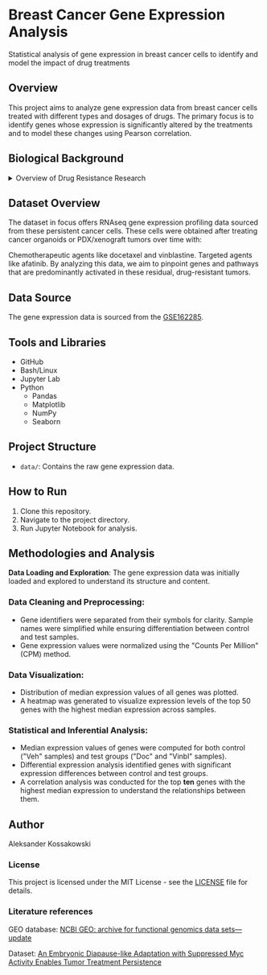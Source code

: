 # Breast Cancer Gene Expression Analysis
Statistical analysis of gene expression in breast cancer cells to identify and model the impact of drug treatments

## Overview
This project aims to analyze gene expression data from breast cancer cells treated with different types and dosages of drugs. The primary focus is to identify genes whose expression is significantly altered by the treatments and to model these changes using Pearson correlation.

## Biological Background
<details>
  <summary>Overview of Drug Resistance Research</summary>

Biological Background Overview
Cancer therapies frequently fall short of achieving comprehensive and long-lasting responses due to the persistence of residual tumor clusters. These clusters display acquired resistance to drugs, posing a significant threat as they serve as the foundation for future relapse. Understanding the biological foundation of this inherent resistance is crucial, yet there is a noticeable absence of accurate in vitro models representing this state of cancer cells.

In recent observations, it's been noted that when breast and prostate cancer cells, derived directly from patients and cultured in 3D organoid formats, are treated with cytotoxic agents, a subset of these cells persists. These persistent cells not only display a unique phenotype but also showcase molecular characteristics that mimic the drug-resistant residual tumors found in clinical settings. This observation presents a promising avenue to understand the emergence and behavior of drug-refractory tumor cells.

</details>

## Dataset Overview
The dataset in focus offers RNAseq gene expression profiling data sourced from these persistent cancer cells. These cells were obtained after treating cancer organoids or PDX/xenograft tumors over time with:

Chemotherapeutic agents like docetaxel and vinblastine.
Targeted agents like afatinib.
By analyzing this data, we aim to pinpoint genes and pathways that are predominantly activated in these residual, drug-resistant tumors.

## Data Source
The gene expression data is sourced from the [GSE162285](https://www.ncbi.nlm.nih.gov/geo/query/acc.cgi?acc=GSE162285).

## Tools and Libraries
- GitHub
- Bash/Linux
- Jupyter Lab
- Python
  - Pandas
  - Matplotlib
  - NumPy
  - Seaborn

## Project Structure
- `data/`: Contains the raw gene expression data.

## How to Run
1. Clone this repository.
2. Navigate to the project directory.
3. Run Jupyter Notebook for analysis.

## Methodologies and Analysis
**Data Loading and Exploration**: The gene expression data was initially loaded and explored to understand its structure and content.

### Data Cleaning and Preprocessing: 
- Gene identifiers were separated from their symbols for clarity. Sample names were simplified while ensuring differentiation between control and test samples.
- Gene expression values were normalized using the "Counts Per Million" (CPM) method.

### Data Visualization:

- Distribution of median expression values of all genes was plotted.
- A heatmap was generated to visualize expression levels of the top 50 genes with the highest median expression across samples.

### Statistical and Inferential Analysis:

- Median expression values of genes were computed for both control ("Veh" samples) and test groups ("Doc" and "Vinbl" samples).
- Differential expression analysis identified genes with significant expression differences between control and test groups.
- A correlation analysis was conducted for the top **ten** genes with the highest median expression to understand the relationships between them.

## Author
Aleksander Kossakowski

### License
This project is licensed under the MIT License - see the [LICENSE](LICENSE.md) file for details.

### Literature references
GEO database: [NCBI GEO: archive for functional genomics data sets—update](https://academic.oup.com/nar/article/41/D1/D991/1067995?login=true)

Dataset: [An Embryonic Diapause-like Adaptation with Suppressed Myc Activity Enables Tumor Treatment Persistence](https://pubmed.ncbi.nlm.nih.gov/33417832/)

